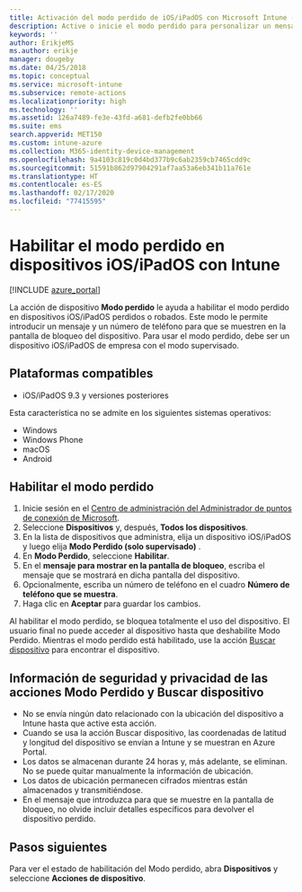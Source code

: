 ```yaml
---
title: Activación del modo perdido de iOS/iPadOS con Microsoft Intune - Azure | Microsoft Docs
description: Active o inicie el modo perdido para personalizar un mensaje que se mostrará en la pantalla de bloqueo de un dispositivo iOS/iPadOS perdido o robado mediante Microsoft Intune. Además, puede obtener detalles sobre la información de privacidad y seguridad al usar la acción de modo perdido.
keywords: ''
author: ErikjeMS
ms.author: erikje
manager: dougeby
ms.date: 04/25/2018
ms.topic: conceptual
ms.service: microsoft-intune
ms.subservice: remote-actions
ms.localizationpriority: high
ms.technology: ''
ms.assetid: 126a7489-fe3e-43fd-a681-defb2fe0bb66
ms.suite: ems
search.appverid: MET150
ms.custom: intune-azure
ms.collection: M365-identity-device-management
ms.openlocfilehash: 9a4103c819c0d4bd377b9c6ab2359cb7465cdd9c
ms.sourcegitcommit: 51591b862d97904291af7aa53a6eb341b11a761e
ms.translationtype: HT
ms.contentlocale: es-ES
ms.lasthandoff: 02/17/2020
ms.locfileid: "77415595"
---
```

# <a name="enable-lost-mode-on-iosipados-devices-with-intune"></a>Habilitar el modo perdido en dispositivos iOS/iPadOS con Intune

[!INCLUDE [azure_portal](../includes/azure_portal.md)]

La acción de dispositivo **Modo perdido** le ayuda a habilitar el modo perdido en dispositivos iOS/iPadOS perdidos o robados. Este modo le permite introducir un mensaje y un número de teléfono para que se muestren en la pantalla de bloqueo del dispositivo. Para usar el modo perdido, debe ser un dispositivo iOS/iPadOS de empresa con el modo supervisado.

## <a name="supported-platforms"></a>Plataformas compatibles

- iOS/iPadOS 9.3 y versiones posteriores

Esta característica no se admite en los siguientes sistemas operativos: 
- Windows
- Windows Phone
- macOS
- Android

## <a name="enable-lost-mode"></a>Habilitar el modo perdido

1. Inicie sesión en el [Centro de administración del Administrador de puntos de conexión de Microsoft](https://go.microsoft.com/fwlink/?linkid=2109431).
3. Seleccione **Dispositivos** y, después, **Todos los dispositivos**.
4. En la lista de dispositivos que administra, elija un dispositivo iOS/iPadOS y luego elija **Modo Perdido (solo supervisado)** .
5. En **Modo Perdido**, seleccione **Habilitar**.
6. En el **mensaje para mostrar en la pantalla de bloqueo**, escriba el mensaje que se mostrará en dicha pantalla del dispositivo.
7. Opcionalmente, escriba un número de teléfono en el cuadro **Número de teléfono que se muestra**.
6. Haga clic en **Aceptar** para guardar los cambios.

Al habilitar el modo perdido, se bloquea totalmente el uso del dispositivo. El usuario final no puede acceder al dispositivo hasta que deshabilite Modo Perdido. Mientras el modo perdido está habilitado, use la acción [Buscar dispositivo](device-locate.md) para encontrar el dispositivo.

## <a name="security-and-privacy-information-for-the-lost-mode-and-locate-device-actions"></a>Información de seguridad y privacidad de las acciones Modo Perdido y Buscar dispositivo
- No se envía ningún dato relacionado con la ubicación del dispositivo a Intune hasta que active esta acción.
- Cuando se usa la acción Buscar dispositivo, las coordenadas de latitud y longitud del dispositivo se envían a Intune y se muestran en Azure Portal.
- Los datos se almacenan durante 24 horas y, más adelante, se eliminan. No se puede quitar manualmente la información de ubicación.
- Los datos de ubicación permanecen cifrados mientras están almacenados y transmitiéndose.
- En el mensaje que introduzca para que se muestre en la pantalla de bloqueo, no olvide incluir detalles específicos para devolver el dispositivo perdido.

## <a name="next-steps"></a>Pasos siguientes

Para ver el estado de habilitación del Modo perdido, abra **Dispositivos** y seleccione **Acciones de dispositivo**.
